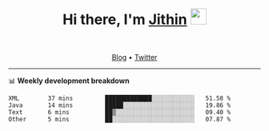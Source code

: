 <h1 align="center">Hi there, I'm <a href="https://jithset.github.io/" target="_blank">Jithin</a> <img
src="https://github.com/blackcater/blackcater/raw/main/images/Hi.gif" height="32" /></h1>

<br />

<p align="center">
  <a href="https://jithset.github.io">Blog</a> •
  <a href="https://twitter.com/jithset">Twitter</a>
</p>

---

📊 **Weekly development breakdown**

<!--START_SECTION:waka-->

```text
XML        37 mins         █████████████░░░░░░░░░░░░   51.58 %
Java       14 mins         █████░░░░░░░░░░░░░░░░░░░░   19.86 %
Text       6 mins          ██▒░░░░░░░░░░░░░░░░░░░░░░   09.40 %
Other      5 mins          ██░░░░░░░░░░░░░░░░░░░░░░░   07.87 %
```

<!--END_SECTION:waka-->

